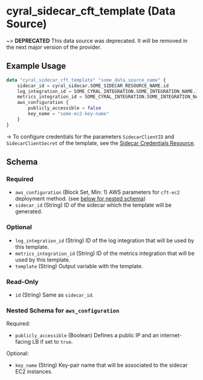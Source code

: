 # cyral_sidecar_cft_template (Data Source)

~> **DEPRECATED** This data source was deprecated. It will be removed in the next major version of the provider.

## Example Usage

```terraform
data "cyral_sidecar_cft_template" "some_data_source_name" {
    sidecar_id = cyral_sidecar.SOME_SIDECAR_RESOURCE_NAME.id
    log_integration_id = SOME_CYRAL_INTEGRATION.SOME_INTEGRATION_NAME.id
    metrics_integration_id = SOME_CYRAL_INTEGRATION.SOME_INTEGRATION_NAME.id
    aws_configuration {
        publicly_accessible = false
        key_name = "some-ec2-key-name"
    }
}
```

-> To configure credentials for the parameters `SidecarClientID` and `SidecarClientSecret` of the template, see the [Sidecar Credentials Resource](../resources/sidecar_credentials.md).

<!-- schema generated by tfplugindocs -->

## Schema

### Required

- `aws_configuration` (Block Set, Min: 1) AWS parameters for `cft-ec2` deployment method. (see [below for nested schema](#nestedblock--aws_configuration))
- `sidecar_id` (String) ID of the sidecar which the template will be generated.

### Optional

- `log_integration_id` (String) ID of the log integration that will be used by this template.
- `metrics_integration_id` (String) ID of the metrics integration that will be used by this template.
- `template` (String) Output variable with the template.

### Read-Only

- `id` (String) Same as `sidecar_id`.

<a id="nestedblock--aws_configuration"></a>

### Nested Schema for `aws_configuration`

Required:

- `publicly_accessible` (Boolean) Defines a public IP and an internet-facing LB if set to `true`.

Optional:

- `key_name` (String) Key-pair name that will be associated to the sidecar EC2 instances.
